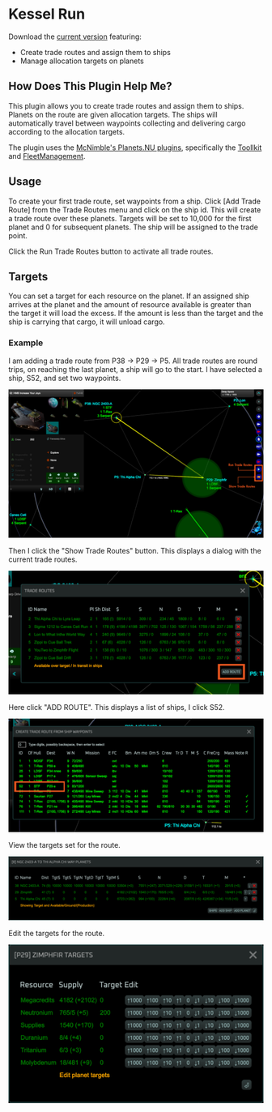 # Kessel Run

Download the [current version]() featuring:

* Create trade routes and assign them to ships
* Manage allocation targets on planets

## How Does This Plugin Help Me?

This plugin allows you to create trade routes and assign them to ships.  Planets on the route are given allocation targets.  The ships will automatically travel between waypoints collecting and delivering cargo according to the allocation targets.

The plugin uses the [McNimble's Planets.NU plugins](https://chmeee.org/#planets.nu/), specifically the [Toollkit](https://chmeee.org/#planets.nu/McNimblesToolkit) and [FleetManagement](https://chmeee.org/#planets.nu/FleetManagement).

## Usage

To create your first trade route, set waypoints from a ship.  Click [Add Trade Route] from the Trade Routes menu and click on the ship id.  This will create a trade route over these planets.  Targets will be set to 10,000 for the first planet and 0 for subsequent planets.  The ship will be assigned to the trade point.

Click the Run Trade Routes button to activate all trade routes.

## Targets

You can set a target for each resource on the planet.  If an assigned ship arrives at the planet and the amount of resource available is greater than the target it will load the excess.  If the amount is less than the target and the ship is carrying that cargo, it will unload cargo.

### Example

I am adding a trade route from P38 -> P29 -> P5.  All trade routes are round trips, on reaching the last planet, a ship will go to the start.  I have selected a ship, S52, and set two waypoints.

![Create A New Trade Route](./images/ss-2.png)

Then I click the "Show Trade Routes" button.  This displays a dialog with the current trade routes.

![Show Trade Routes](./images/ss-1.png)

Here click "ADD ROUTE".  This displays a list of ships, I click S52.

![Create Trade Route From Ship Waypoints](./images/ss-4.png)

View the targets set for the route.

![View Targets For Route](./images/ss-9.png)

Edit the targets for the route.

![Edit Targets For Planet](./images/ss-7.png)
